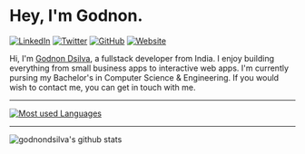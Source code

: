 # __Hey, I'm Godnon.__

[![LinkedIn](https://img.shields.io/badge/LinkedIn-godnondsilva-blue?style=flat-square&logo=linkedin)](https://www.linkedin.com/in/godnon-dsilva)
[![Twitter](https://img.shields.io/twitter/follow/GodnonDsilva?style=flat-square&logo=twitter)](https://twitter.com/godnondsilva)
[![GitHub](https://img.shields.io/badge/GitHub-godnondsilva-lightgrey?style=flat-square&logo=github)](https://github.com/godnondsilva)
[![Website](https://img.shields.io/badge/Website-godnondsilva.com-red?style=flat-square)](https://godnondsilva.com)

Hi, I'm [Godnon Dsilva](https://godnondsilva.com), a fullstack developer from India. I enjoy building everything from small business apps to interactive web apps. I'm currently pursing my Bachelor's in Computer Science & Engineering. If you would wish to contact me, you can get in touch with me.

---

[![Most used Languages](https://github-readme-stats.vercel.app/api/top-langs/?username=godnondsilva&theme=react&layout=compact)](https://github.com/godnondsilva)

---

![godnondsilva's github stats](https://github-readme-stats.vercel.app/api?username=godnondsilva&count_private=true&show_icons=true&theme=react)


[gmail]: mailto:godnondsilva@gmail.com
[github]: https://github.com/in/godnondsilva
[twitter]: https://twitter.com/godnondsilva
[linkedin]: https://linkedin.com/in/godnon-dsilva
[telegram]: https://telegram.me/godnondsilva


<!--
**godnondsilva/godnondsilva** is a ✨ _special_ ✨ repository because its `README.md` (this file) appears on your GitHub profile.

Here are some ideas to get you started:

- 🔭 I’m currently working on ...
- 🌱 I’m currently learning ...
- 👯 I’m looking to collaborate on ...
- 🤔 I’m looking for help with ...
- 💬 Ask me about ...
- 📫 How to reach me: ...
- 😄 Pronouns: ...
- ⚡ Fun fact: ...
-->
